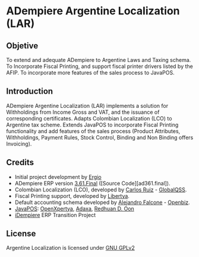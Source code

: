 ADempiere Argentine Localization (LAR)
======================================

Objetive
---------
To extend and adequate ADempiere to Argentine Laws and Taxing schema.
To Incorporate Fiscal Printing, and support fiscal printer drivers listed by the AFIP.
To incorporate more features of the sales process to JavaPOS.

Introduction
------------
ADempiere Argentine Localization (LAR) implements a solution for Withholdings from
Income Gross and VAT, and the issuance of corresponding certificates.
Adapts Colombian Localization (LCO) to Argentine tax scheme.
Extends JavaPOS to incorporate Fiscal Printing functionality and add features of the
sales process (Product Attributes, Withholdings, Payment Rules, Stock Control, Binding
and Non Binding offers Invoicing).

Credits
-------
* Initial project development by [Ergio]
* ADempiere ERP version [3.61.Final][ADempiere361] ([Source Code][ad361.final]).
* Colombian Localization (LCO), developed by [Carlos Ruiz] - [GlobalQSS].
* Fiscal Printing support, developed by [Libertya].
* Default accounting schema developed by [Alejandro Falcone] - [Openbiz].
* [JavaPOS]: [OpenXpertya], [Adaxa], [Redhuan D. Oon][Red1]
* [iDempiere] ERP Transition Project


License
-------
Argentine Localization is licensed under [GNU GPLv2]


[GNU GPLv2]: http://www.gnu.org/licenses/gpl-2.0.html
[ADempiere361]: http://www.adempiere.com/Branch_GlobalQSS_361
[GlobalQSS]: http://globalqss.com/portal/index.php?lang=es
[Libertya]: http://www.libertya.org
[Openbiz]: http://openbiz.com.ar
[Adaxa]: http://www.adaxa.com/
[Red1]: http://www.adempiere.com/User:Red1
[JavaPOS]: http://www.adempiere.com/Touchscreen_POS
[OpenXpertya]: http://www.openxpertya.org/
[Carlos Ruiz]: http://www.adempiere.com/User:CarlosRuiz
[LCO]: http://www.adempiere.com/LCO_Instrucciones_Instalacion#Soporte_Retenciones_Colombia
[Alejandro Falcone]: http://www.adempiere.com/User:Afalcone
[Ergio]: http://www.ergio.com.ar
[iDempiere]: http://www.idempiere.org/
[ad361-final]: https://bitbucket.org/emmie/adempiere361

